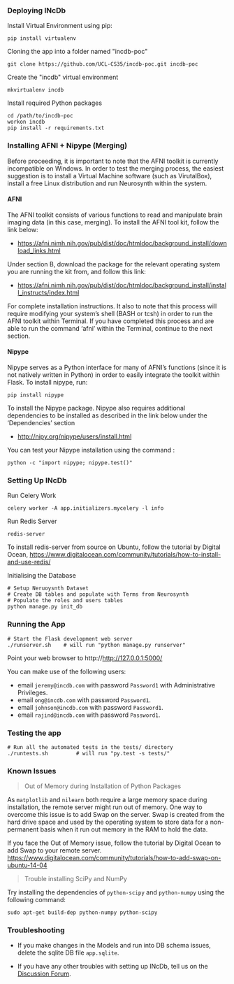 ### Deploying INcDb

Install Virtual Environment using pip:

	pip install virtualenv

Cloning the app into a folder named "incdb-poc"

	git clone https://github.com/UCL-CS35/incdb-poc.git incdb-poc

Create the "incdb" virtual environment

	mkvirtualenv incdb

Install required Python packages

	cd /path/to/incdb-poc
	workon incdb
	pip install -r requirements.txt

### Installing AFNI + Nipype (Merging)

Before proceeding, it is important to note that the AFNI toolkit is currently incompatible on Windows. In order to test the merging process, the easiest suggestion is to install a Virtual Machine software (such as VirutalBox), install a free Linux distribution and run Neurosynth within the system.

#### AFNI

The AFNI toolkit consists of various functions to read and manipulate brain imaging data (in this case, merging). To install the AFNI tool kit, follow the link below:

* <https://afni.nimh.nih.gov/pub/dist/doc/htmldoc/background_install/download_links.html>

Under section B, download the package for the relevant operating system you are running the kit from, and follow this link:

* <https://afni.nimh.nih.gov/pub/dist/doc/htmldoc/background_install/install_instructs/index.html>

For complete installation instructions. It also to note that this process will require modifying your system’s shell (BASH or tcsh) in order to run the AFNI toolkit within Terminal. If you have completed this process and are able to run the command ‘afni’ within the Terminal, continue to the next section.

#### Nipype

Nipype serves as a Python interface for many of AFNI’s functions (since it is not natively written in Python) in order to easily integrate the toolkit within Flask. To install nipype, run:

	pip install nipype

To install the Nipype package. Nipype also requires additional dependencies to be installed as described in the link below under the ‘Dependencies’ section

* <http://nipy.org/nipype/users/install.html>

You can test your Nipype installation using the command :
	
	python -c "import nipype; nipype.test()"

### Setting Up INcDb

Run Celery Work

	celery worker -A app.initializers.mycelery -l info

Run Redis Server
	
	redis-server

To install redis-server from source on Ubuntu, follow the tutorial by Digital Ocean, <https://www.digitalocean.com/community/tutorials/how-to-install-and-use-redis/>

Initialising the Database

	# Setup Neruoysnth Dataset
	# Create DB tables and populate with Terms from Neurosynth
	# Populate the roles and users tables	
	python manage.py init_db

### Running the App
	
	# Start the Flask development web server
	./runserver.sh    # will run "python manage.py runserver"

Point your web browser to http://http://127.0.0.1:5000/

You can make use of the following users:

* email `jeremy@incdb.com` with password `Password1` with Administrative Privileges.
* email `ong@incdb.com` with password `Password1`.
* email `johnson@incdb.com` with password `Password1`.
* email `rajind@incdb.com` with password `Password1`.

### Testing the app

    # Run all the automated tests in the tests/ directory
    ./runtests.sh         # will run "py.test -s tests/"

### Known Issues

> Out of Memory during Installation of Python Packages

As `matplotlib` and `nilearn` both require a large memory space during installation, the remote server might run out of memory. One way to overcome this issue is to add Swap on the server. Swap is created from the hard drive space and used by the operating system to store data for a non-permanent basis when it run out memory in the RAM to hold the data.

If you face the Out of Memory issue, follow the tutorial by Digital Ocean to add Swap to your remote server. <https://www.digitalocean.com/community/tutorials/how-to-add-swap-on-ubuntu-14-04>

> Trouble installing SciPy and NumPy

Try installing the dependencies of `python-scipy` and `python-numpy` using the following command:
	
	sudo apt-get build-dep python-numpy python-scipy

### Troubleshooting

* If you make changes in the Models and run into DB schema issues, delete the sqlite DB file `app.sqlite`.

* If you have any other troubles with setting up INcDb, tell us on the [Discussion Forum](http://students.cs.ucl.ac.uk/2015/group35/support/).
